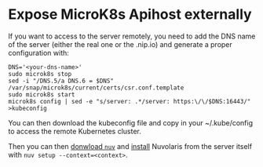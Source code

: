 <!--
# Licensed to the Apache Software Foundation (ASF) under one
# or more contributor license agreements.  See the NOTICE file
# distributed with this work for additional information
# regarding copyright ownership.  The ASF licenses this file
# to you under the Apache License, Version 2.0 (the
# "License"); you may not use this file except in compliance
# with the License.  You may obtain a copy of the License at
#
#   http://www.apache.org/licenses/LICENSE-2.0
#
# Unless required by applicable law or agreed to in writing,
# software distributed under the License is distributed on an
# "AS IS" BASIS, WITHOUT WARRANTIES OR CONDITIONS OF ANY
# KIND, either express or implied.  See the License for the
# specific language governing permissions and limitations
# under the License.
#
-->
# Expose MicroK8s Apihost externally

If you want to access to the server remotely, you need to add the DNS name of the server (either the real one or the .nip.io) and  generate a proper configuration with:

```
DNS='<your-dns-name>'
sudo microk8s stop
sed -i "/DNS.5/a DNS.6 = $DNS" /var/snap/microk8s/current/certs/csr.conf.template
sudo microk8s start
microk8s config | sed -e "s/server: .*/server: https:\/\/$DNS:16443/" >kubeconfig
```

You can then download the kubeconfig file and copy in your ~/.kube/config to access the remote Kubernetes cluster.

Then you can then [donwload `nuv`](https://github.com/nuvolaris/nuvolaris/releases) and [install](SETUP.md#kubernetes-installation) Nuvolaris from the server itself with `nuv setup --context=<context>`.


